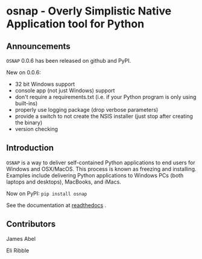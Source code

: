 osnap - Overly Simplistic Native Application tool for Python
============================================================

Announcements
-------------

`OSNAP` 0.0.6 has been released on github and PyPI.

New on 0.0.6:

-   32 bit Windows support
-   console app (not just Windows) support
-   don\'t require a requirements.txt (i.e. if your Python program is
    only using built-ins)
-   properly use logging package (drop verbose parameters)
-   provide a switch to not create the NSIS installer (just stop after
    creating the binary)
-   version checking

Introduction
------------

`OSNAP` is a way to deliver self-contained Python applications to end
users for Windows and OSX/MacOS. This process is known as freezing and
installing. Examples include delivering Python applications to Windows
PCs (both laptops and desktops), MacBooks, and iMacs.

Now on PyPI: `pip install osnap`

See the documentation at [readthedocs](http://osnap.readthedocs.io/) .

Contributors
------------

James Abel

Eli Ribble
